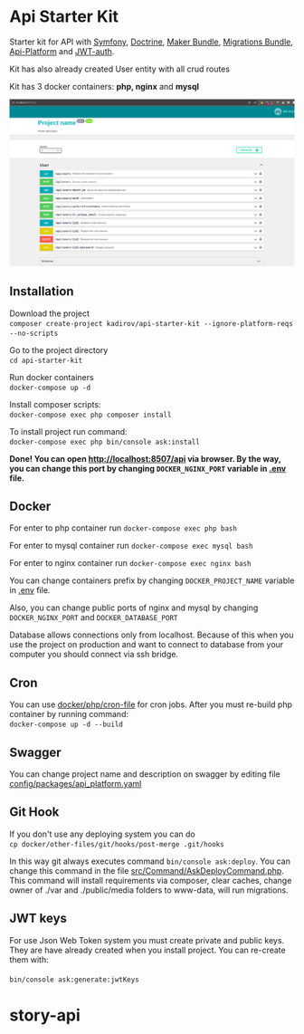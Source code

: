 # Api Starter Kit

[//]: <> ( todo udpate image and add new docker commands, tell about interfaces )


Starter kit for API with 
[Symfony](https://symfony.com/), 
[Doctrine](https://www.doctrine-project.org/), 
[Maker Bundle](https://symfony.com/doc/current/bundles/SymfonyMakerBundle/index.html), 
[Migrations Bundle](https://symfony.com/doc/current/bundles/DoctrineMigrationsBundle/index.html), 
[Api-Platform](https://api-platform.com/) and 
[JWT-auth](https://jwt.io/). 

Kit has also already created User entity with all crud routes

Kit has 3 docker containers: **php, nginx** and **mysql** 

![poster](poster.png)
## Installation

Download the project<br>
```composer create-project kadirov/api-starter-kit --ignore-platform-reqs --no-scripts```

Go to the project directory<br>
```cd api-starter-kit```

Run docker containers <br>
```docker-compose up -d```

Install composer scripts:<br>
```docker-compose exec php composer install```

To install project run command:<br>
```docker-compose exec php bin/console ask:install```

**Done! You can open <a href="http://localhost:8507/api" target="_blank">http://localhost:8507/api</a> via browser. 
By the way, you can change this port by changing ```DOCKER_NGINX_PORT``` variable in [.env](.env) file.** 


## Docker
For enter to php container run 
```docker-compose exec php bash```

For enter to mysql container run 
```docker-compose exec mysql bash```

For enter to nginx container run 
```docker-compose exec nginx bash```

You can change containers prefix by changing ```DOCKER_PROJECT_NAME``` variable in [.env](.env) file.  

Also, you can change public ports of nginx and mysql by changing ```DOCKER_NGINX_PORT``` and ```DOCKER_DATABASE_PORT```

Database allows connections only from localhost. 
Because of this when you use the project on production and want to connect to database from your computer
you should connect via ssh bridge.

## Cron

You can use [docker/php/cron-file](docker/php/cron-file) for cron jobs. 
After you must re-build php container by running command:<br> 
```docker-compose up -d --build```

## Swagger 
You can change project name and description on swagger by editing file
[config/packages/api_platform.yaml](config/packages/api_platform.yaml)

## Git Hook
If you don't use any deploying system you can do <br>
```cp docker/other-files/git/hooks/post-merge .git/hooks``` 

In this way git always executes command ```bin/console ask:deploy```. 
You can change this command in the file [src/Command/AskDeployCommand.php](src/Command/AskDeployCommand.php).
This command will install requirements via composer, 
clear caches, change owner of ./var and ./public/media folders to www-data, will run migrations. 

## JWT keys
For use Json Web Token system you must create private and public keys. 
They are have already created when you install project. You can re-create them with:<br>  
```bin/console ask:generate:jwtKeys```
# story-api
